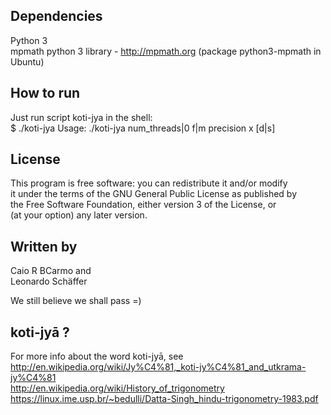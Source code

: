 ## Dependencies
Python 3  
mpmath python 3 library - http://mpmath.org (package python3-mpmath in Ubuntu)


## How to run
Just run script koti-jya in the shell:  
$ ./koti-jya Usage: ./koti-jya num_threads|0 f|m precision x [d|s]


## License
This program is free software: you can redistribute it and/or modify  
it under the terms of the GNU General Public License as published by  
the Free Software Foundation, either version 3 of the License, or  
(at your option) any later version.


## Written by
Caio R BCarmo and  
Leonardo Schäffer  

We still believe we shall pass =)


## koti-jyā ?
For more info about the word koti-jyā, see  
http://en.wikipedia.org/wiki/Jy%C4%81,_koti-jy%C4%81_and_utkrama-jy%C4%81  
http://en.wikipedia.org/wiki/History_of_trigonometry  
https://linux.ime.usp.br/~bedulli/Datta-Singh_hindu-trigonometry-1983.pdf  
